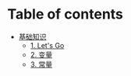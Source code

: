# Table of contents

* [基础知识](README.md)
  * [1. Let's Go](ji-chu-zhi-shi/1.-lets-go.md)
  * [2. 变量](ji-chu-zhi-shi/2.-bian-liang.md)
  * [3. 常量](ji-chu-zhi-shi/3.-chang-liang.md)
